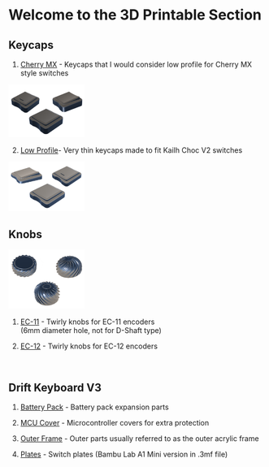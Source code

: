 # Welcome to the 3D Printable Section  

## Keycaps  

1. [Cherry MX](/keycaps/mx/) - Keycaps that I would consider low profile for Cherry MX style switches  
	
<img src="images/Otaru_Keycaps_Cherry.png" width="150">  
<br/>  
  
2. [Low Profile](/keycaps/lp/)- Very thin keycaps made to fit Kailh Choc V2 switches  
	
<img src="images/Otaru_Keycaps_LP.png" width="150">  
<br/>  

## Knobs  

<img src="images/EC12-Knobs.png" width="150">  

1. [EC-11](/knobs/EC11/) - Twirly knobs for EC-11 encoders  
(6mm diameter hole, not for D-Shaft type)  
	
2. [EC-12](/knobs/EC12/) - Twirly knobs for EC-12 encoders  
<br/>  


## Drift Keyboard V3  

1. [Battery Pack](/v3/battery-pack/) - Battery pack expansion parts  
	
2. [MCU Cover](/v3/mcu/) - Microcontroller covers for extra protection  
	
3. [Outer Frame](/v3/outer-frame/) - Outer parts usually referred to as the outer acrylic frame  
	
4. [Plates](/v3/plates/) - Switch plates (Bambu Lab A1 Mini version in .3mf file)  